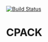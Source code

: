 [![Build Status](https://travis-ci.org/Spardoks/lab06.svg?branch=master)](https://travis-ci.org/Spardoks/lab06)
# CPACK
